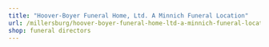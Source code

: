 ```yaml
---
title: "Hoover-Boyer Funeral Home, Ltd. A Minnich Funeral Location"
url: /millersburg/hoover-boyer-funeral-home-ltd-a-minnich-funeral-location/
shop: funeral directors
---
```

